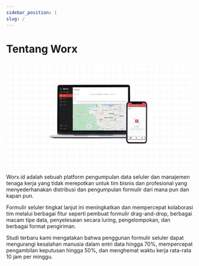 ```yaml
---
sidebar_position: 1
slug: /
---
```


# Tentang Worx

![](/img/screenshots/about-worx/about-worx-1.jpg)

Worx.id adalah sebuah platform pengumpulan data seluler dan manajemen tenaga kerja yang tidak merepotkan untuk tim bisnis dan profesional yang menyederhanakan distribusi dan pengumpulan formulir dari mana pun dan kapan pun.

Formulir seluler tingkat lanjut ini meningkatkan dan mempercepat kolaborasi tim melalui berbagai fitur seperti pembuat formulir drag-and-drop, berbagai macam tipe data, penyelesaian secara luring, pengelompokan, dan berbagai format pengiriman.

Studi terbaru kami mengatakan bahwa penggunan formulir seluler dapat mengurangi kesalahan manusia dalam entri data hingga 70%, mempercepat pengambilan keputusan hingga 50%, dan menghemat waktu kerja rata-rata 10 jam per minggu.